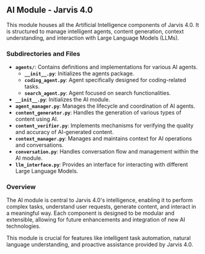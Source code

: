 ## AI Module - Jarvis 4.0

This module houses all the Artificial Intelligence components of Jarvis 4.0. It is structured to manage intelligent agents, content generation, context understanding, and interaction with Large Language Models (LLMs).

### Subdirectories and Files

- **`agents/`**: Contains definitions and implementations for various AI agents.
    - **`__init__.py`**: Initializes the agents package.
    - **`coding_agent.py`**: Agent specifically designed for coding-related tasks.
    - **`search_agent.py`**: Agent focused on search functionalities.
- **`__init__.py`**: Initializes the AI module.
- **`agent_manager.py`**: Manages the lifecycle and coordination of AI agents.
- **`content_generator.py`**: Handles the generation of various types of content using AI.
- **`content_verifier.py`**: Implements mechanisms for verifying the quality and accuracy of AI-generated content.
- **`context_manager.py`**: Manages and maintains context for AI operations and conversations.
- **`conversation.py`**: Handles conversation flow and management within the AI module.
- **`llm_interface.py`**: Provides an interface for interacting with different Large Language Models.

### Overview

The AI module is central to Jarvis 4.0's intelligence, enabling it to perform complex tasks, understand user requests, generate content, and interact in a meaningful way. Each component is designed to be modular and extensible, allowing for future enhancements and integration of new AI technologies.

This module is crucial for features like intelligent task automation, natural language understanding, and proactive assistance provided by Jarvis 4.0.